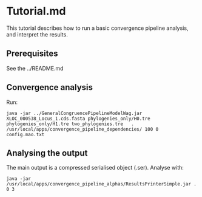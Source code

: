 # Tutorial.md

This tutorial describes how to run a basic convergence pipeline analysis, and interpret the results.

## Prerequisites

See the ../README.md

## Convergence analysis

Run:

```
java -jar ../GeneralCongruencePipelineModelWag.jar XLOC_000538_Locus_1.cds.fasta phylogenies_only/H0.tre phylogenies_only/H1.tre two_phylogenies.tre   . /usr/local/apps/convergence_pipeline_dependencies/ 100 0 config.mao.txt 
```

## Analysing the output

The main output is a compressed serialised object (.ser). Analyse with:

```
java -jar /usr/local/apps/convergence_pipeline_alphas/ResultsPrinterSimple.jar . 0 3
```